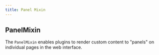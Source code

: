 ```yaml
---
title: Panel Mixin
---
```


## PanelMixin

The `PanelMixin` enables plugins to render custom content to "panels" on individual pages in the web interface.